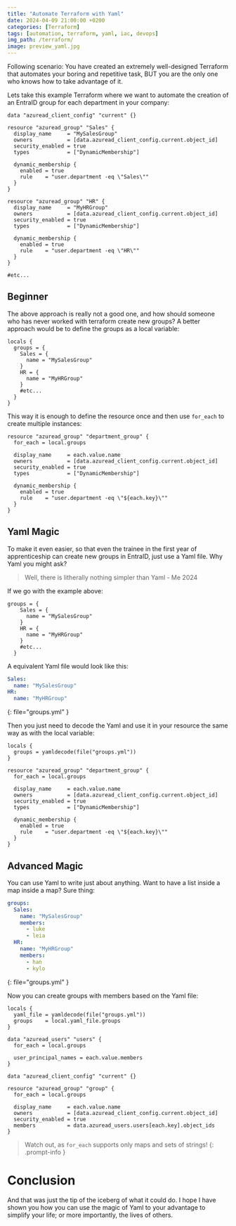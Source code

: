 ```yaml
---
title: "Automate Terraform with Yaml"
date: 2024-04-09 21:00:00 +0200 
categories: [Terraform]
tags: [automation, terraform, yaml, iac, devops]
img_path: /terraform/
image: preview_yaml.jpg
---
```


Following scenario: You have created an extremely well-designed Terraform that automates your boring and repetitive task, BUT you are the only one who knows how to take advantage of it. 

Lets take this example Terraform where we want to automate the creation of an EntraID group for each department in your company:

```hcl
data "azuread_client_config" "current" {}

resource "azuread_group" "Sales" {
  display_name     = "MySalesGroup"
  owners           = [data.azuread_client_config.current.object_id]
  security_enabled = true
  types            = ["DynamicMembership"]

  dynamic_membership {
    enabled = true
    rule    = "user.department -eq \"Sales\""
  }
}

resource "azuread_group" "HR" {
  display_name     = "MyHRGroup"
  owners           = [data.azuread_client_config.current.object_id]
  security_enabled = true
  types            = ["DynamicMembership"]

  dynamic_membership {
    enabled = true
    rule    = "user.department -eq \"HR\""
  }
}

#etc...
```

## Beginner
The above approach is really not a good one, and how should someone who has never worked with terraform create new groups?
A better approach would be to define the groups as a local variable:

```hcl
locals {
  groups = {
    Sales = {
      name = "MySalesGroup"
    }
    HR = {
      name = "MyHRGroup"
    }
    #etc...
  }
}
```

This way it is enough to define the resource once and then use `for_each` to create multiple instances: 
```hcl
resource "azuread_group" "department_group" {
  for_each = local.groups

  display_name     = each.value.name
  owners           = [data.azuread_client_config.current.object_id]
  security_enabled = true
  types            = ["DynamicMembership"]

  dynamic_membership {
    enabled = true
    rule    = "user.department -eq \"${each.key}\""
  }
}
```

## Yaml Magic
To make it even easier, so that even the trainee in the first year of apprenticeship can create new groups in EntraID, just use a Yaml file. 
Why Yaml you might ask?

> Well, there is litherally nothing simpler than Yaml - Me 2024

If we go with the example above:
```hcl
groups = {
    Sales = {
      name = "MySalesGroup"
    }
    HR = {
      name = "MyHRGroup"
    }
    #etc...
  }
```
A equivalent Yaml file would look like this:
```yaml
Sales:
  name: "MySalesGroup"
HR:
  name: "MyHRGroup"
```
{: file="groups.yml" }

Then you just need to decode the Yaml and use it in your resource the same way as with the local variable:
```hcl
locals {
  groups = yamldecode(file("groups.yml"))
}

resource "azuread_group" "department_group" {
  for_each = local.groups

  display_name     = each.value.name
  owners           = [data.azuread_client_config.current.object_id]
  security_enabled = true
  types            = ["DynamicMembership"]

  dynamic_membership {
    enabled = true
    rule    = "user.department -eq \"${each.key}\""
  }
}
```

## Advanced Magic
You can use Yaml to write just about anything. Want to have a list inside a map inside a map? Sure thing:
```yaml
groups:
  Sales:
    name: "MySalesGroup"
    members:
      - luke
      - leia
  HR:
    name: "MyHRGroup"
    members:
      - han
      - kylo
```
{: file="groups.yml" }

Now you can create groups with members based on the Yaml file:
```hcl
locals {
  yaml_file = yamldecode(file("groups.yml"))
  groups    = local.yaml_file.groups
}

data "azuread_users" "users" {
  for_each = local.groups

  user_principal_names = each.value.members
}

data "azuread_client_config" "current" {}

resource "azuread_group" "group" {
  for_each = local.groups

  display_name     = each.value.name
  owners           = [data.azuread_client_config.current.object_id]
  security_enabled = true
  members          = data.azuread_users.users[each.key].object_ids
}
```` 

> Watch out, as `for_each` supports only maps and sets of strings!
{: .prompt-info }

# Conclusion
And that was just the tip of the iceberg of what it could do. I hope I have shown you how you can use the magic of Yaml to your advantage to simplify your life; or more importantly, the lives of others.
